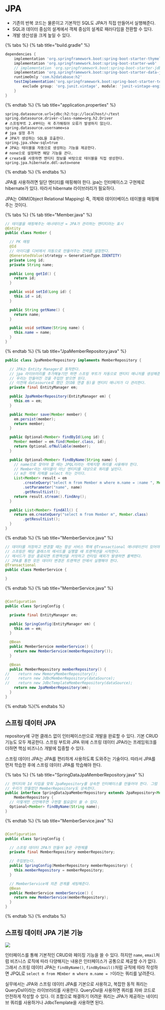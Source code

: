 # JPA

- 기존의 반복 코드는 물론이고 기본적인 SQL도 JPA가 직접 만들어서 실행해준다.
- SQL과 데이터 중심의 설계에서 객체 중심의 설계로 패러다임을 전환할 수 있다.
- 개발 생산성을 크게 높일 수 있다.

{% tabs %} {% tab title="build.gradle" %}

```groovy
dependencies {
    implementation 'org.springframework.boot:spring-boot-starter-thymeleaf'
    implementation 'org.springframework.boot:spring-boot-starter-web'
    // implementation 'org.springframework.boot:spring-boot-starter-jdbc' 
    implementation 'org.springframework.boot:spring-boot-starter-data-jpa'  // jpa에 jdbc도 포함되어 있다.
    runtimeOnly 'com.h2database:h2'
    testImplementation('org.springframework.boot:spring-boot-starter-test') {
        exclude group: 'org.junit.vintage', module: 'junit-vintage-engine'
    }
}
```

{% endtab %} {% tab title="application.properties" %}

```properties
spring.datasource.url=jdbc:h2:tcp://localhost/~/test
spring.datasource.driver-class-name=org.h2.Driver
# 스프링부트 2.4부터는 꼭 추가해줘야 오류가 발생하지 않는다.
spring.datasource.username=sa
# jpa 설정 추가
# JPA가 생성하는 SQL을 호출한다.
spring.jpa.show-sql=true
# JPA는 테이블을 자동으로 생성하는 기능을 제공한다.
# none으로 설정하면 해당 기능을 끈다.
# create를 사용하면 엔티티 정보를 바탕으로 테이블을 직접 생성한다.
spring.jpa.hibernate.ddl-auto=none
```

{% endtab %} {% endtabs %}

JPA를 사용하려면 일단 엔티티를 매핑해야 한다. jpa는 인터페이스고 구현체로 hibernate가 있다. 따라서 hibernate 라이브러리가 필요하다.

JPA는 ORM(Object Relational Mapping) 즉, 객체와 데이터베이스 테이블을 매핑해주는 것이다.

{% tabs %} {% tab title="Member.java" %}

```java
// 테이블을 매핑해주는 애너테이션 = JPA가 관리하는 엔티티라는 표시 
@Entity
public class Member {

  // PK 매핑
  @Id
  // 아이디를 디비에서 자동으로 만들어주는 전략을 설정한다.
  @GeneratedValue(strategy = GenerationType.IDENTITY)
  private Long id;
  private String name;

  public Long getId() {
    return id;
  }

  public void setId(Long id) {
    this.id = id;
  }

  public String getName() {
    return name;
  }

  public void setName(String name) {
    this.name = name;
  }
}

```

{% endtab %} {% tab title="JpaMemberRepository.java" %}

```java
public class JpaMemberRepository implements MemberRepository {

  // JPA는 Entity Manager로 동작한다. 
  // jpa 라이브러리를 추가해놓기만 하면 스프링 부트가 자동으로 엔티티 매니저를 생성해준다.
  // 우리는 만들어진 것을 주입만 받으면 된다.
  // 이전에 datasource로 했던 것(DB 연결 등)을 엔티티 매니저가 다 관리한다.
  private final EntityManager em;

  public JpaMemberRepository(EntityManager em) {
    this.em = em;
  }

  public Member save(Member member) {
    em.persist(member);
    return member;
  }

  public Optional<Member> findById(Long id) {
    Member member = em.find(Member.class, id);
    return Optional.ofNullable(member);
  }

  public Optional<Member> findByName(String name) {
    // name으로 찾아야 할 때는 JPQL이라는 객체지향 쿼리를 사용해야 한다.
    // Member라는 테이블이 아닌 엔티티를 대상으로 쿼리를 날린다.
    // m은 객체 자체를 select 하는 것이다.
    List<Member> result = em
        .createQuery("select m from Member m where m.name = :name ", Member.class)
        .setParameter("name", name)
        .getResultList();
    return result.stream().findAny();
  }

  public List<Member> findAll() {
    return em.createQuery("select m from Member m", Member.class)
        .getResultList();
  }
}
```

{% endtab %} {% tab title="MemberService.java" %}

```java
// 데이터를 저장하고 변경할 때는 항상 서비스 쪽에 @Transactional 애너테이션이 있어야 한다.
// 스프링은 해당 클래스의 메서드를 실행할 때 트랜잭션을 시작한다.
// 메서드가 정상 종료되면 트랜잭션을 커밋하고 런타임 예외가 발생하면 롤백한다.
// JPA를 통한 모든 데이터 변경은 트랜잭션 안에서 실행해야 한다.
@Transactional
public class MemberService {

}
```

{% endtab %} {% tab title="MemberService.java" %}

```java

@Configuration
public class SpringConfig {

  private final EntityManager em;

  public SpringConfig(EntityManager em) {
    this.em = em;
  }

  @Bean
  public MemberService memberService() {
    return new MemberService(memberRepository());
  }

  @Bean
  public MemberRepository memberRepository() {
//    return new MemoryMemberRepository();
//    return new JdbcMemberRepository(dataSource);
//    return new JdbcTemplateMemberRepository(dataSource);
    return new JpaMemberRepository(em);
  }
}
```

{% endtab %}{% endtabs %}

## 스프링 데이터 JPA

repository에 구현 클래스 없이 인터페이스만으로 개발을 완료할 수 있다. 기본 CRUD 기능도 모두 제공한다. 스프링 부트와 JPA 위에 스프링 데이터 JPA라는
프레임워크를 더하면 핵심 비즈니스 개발에 집중할 수 있다.

스프링 데이터 JPA는 JPA를 편리하게 사용하도록 도와주는 기술이다. 따라서 JPA를 먼저 학습한 후에 스프링 데이터 JPA를 학습해야 한다.

{% tabs %} {% tab title="SpringDataJpaMemberRepository.java" %}

```java
// 엔티티와 Id 타입을 맞춰 JpaRepository를 상속한 인터페이스를 만들어야 한다. 그럼 스프링 데이터 JPA가 SpringDataJpaMemberRepository 빈을 자동으로 만들어준다.
// 우리가 만들었던 MemberRepository도 상속한다.
public interface SpringDataJpaMemberRepository extends JpaRepository<Member, Long>,
    MemberRepository {
  // 이렇게만 선언해주면 구현할 필요없이 쓸 수 있다.
  Optional<Member> findByName(String name);
}
```

{% endtab %} {% tab title="MemberService.java" %}

```java

@Configuration
public class SpringConfig {

  // 스프링 데이터 JPA가 만들어 놓은 구현체를
  private final MemberRepository memberRepository;

  // 주입받는다.
  public SpringConfig(MemberRepository memberRepository) {
    this.memberRepository = memberRepository;
  }

  // MemberService에 의존 관계를 세팅해준다.
  @Bean
  public MemberService memberService() {
    return new MemberService(memberRepository);
  }
}
```

{% endtab %} {% endtabs %}

## 스프링 데이터 JPA 기본 기능

![](../../.gitbook/assets/kimyounghan-spring-introduction/06/스크린샷%202021-03-09%20오전%208.57.22.png)

인터페이스를 통해 기본적인 CRUD와 페이징 기능을 쓸 수 있다. 하지만 `name`, `email`처럼 비즈니스 로직에 따라 다양해지는 내용은 인터페이스가 공통으로 제공할 수가 없다. 그래서 스프링 데이터 JPA는 `findByName()`, `findByEmail()`처럼 규칙에 따라 작성하면 JPQL로 `select m from MEmber m where m.name = ?`이라는 쿼리를 날려준다.

실무에서는 JPA와 스프링 데이터 JPA를 기본으로 사용하고, 복잡한 동적 쿼리는 QueryDsl이라는 라이브러리를 사용한다. QueryDsl을 사용하면 쿼리를 자바 코드로 안전하게 작성할 수 있다. 이 조합으로 해결하기 어려운 쿼리는 JPA가 제공하는 네이티브 쿼리를 사용하거나 JdbcTemplate을 사용하면 된다.